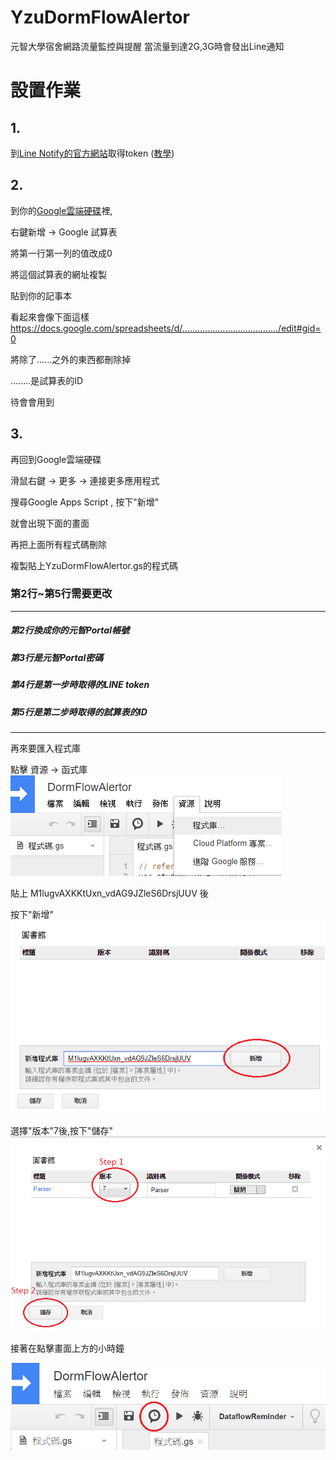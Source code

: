 # YzuDormFlowAlertor
元智大學宿舍網路流量監控與提醒
當流量到達2G,3G時會發出Line通知

# 設置作業
## 1.
到[Line Notify的官方網站](https://notify-bot.line.me/zh_TW/)取得token
([教學](http://pythonorz.blogspot.com/2017/12/python-line-notify-line-notify-line.html))
## 2.
到你的[Google雲端硬碟](https://drive.google.com/)裡,

右鍵新增 -> Google 試算表

將第一行第一列的值改成0

將這個試算表的網址複製

貼到你的記事本

看起來會像下面這樣
https://docs.google.com/spreadsheets/d/....................................../edit#gid=0

將除了......之外的東西都刪除掉

........是試算表的ID

待會會用到
## 3.
再回到Google雲端硬碟

滑鼠右鍵 -> 更多 -> 連接更多應用程式

搜尋Google Apps Script , 按下"新增"

就會出現下面的畫面

再把上面所有程式碼刪除

複製貼上YzuDormFlowAlertor.gs的程式碼

### 第2行~第5行需要更改
---------------------------------------
##### 第2行換成你的元智Portal帳號

##### 第3行是元智Portal密碼

##### 第4行是第一步時取得的LINE token

##### 第5行是第二步時取得的試算表的ID
---------------------------------------

再來要匯入程式庫

點擊 資源 -> 函式庫
![image](https://raw.githubusercontent.com/freelze/YzuDormFlowAlertor/master/Pictures/2.png)

貼上 M1lugvAXKKtUxn_vdAG9JZleS6DrsjUUV 後

按下"新增"
![image](https://raw.githubusercontent.com/freelze/YzuDormFlowAlertor/master/Pictures/3.png)

選擇"版本"7後,按下"儲存"
![image](https://raw.githubusercontent.com/freelze/YzuDormFlowAlertor/master/Pictures/4.png)

接著在點擊畫面上方的小時鐘

![image](https://raw.githubusercontent.com/freelze/YzuDormFlowAlertor/master/Pictures/Scheduler.png)
    
